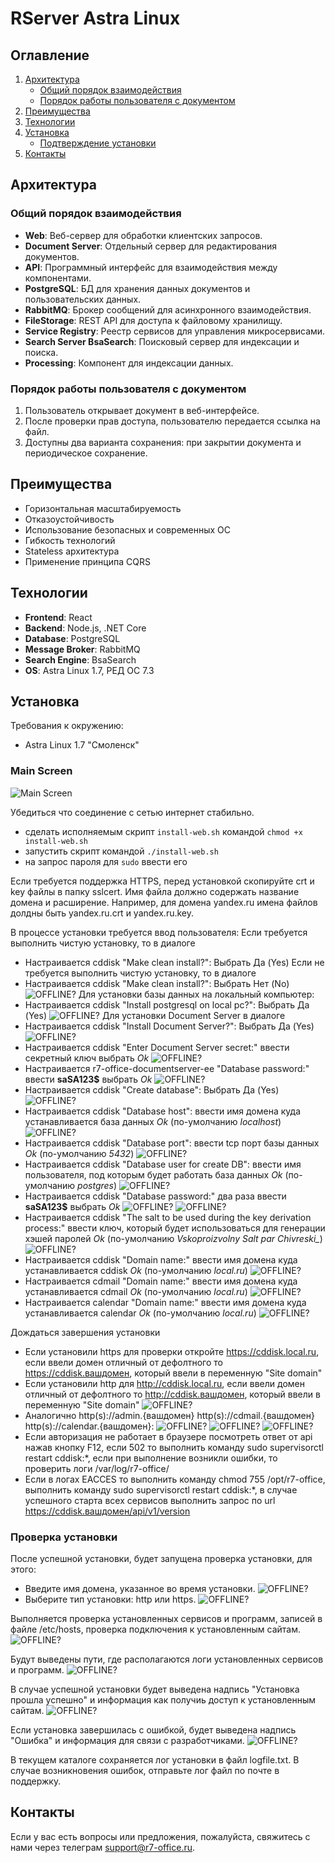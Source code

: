 # RServer Astra Linux
## Оглавление

1. [Архитектура](#архитектура)
    - [Общий порядок взаимодействия](#общий-порядок-взаимодействия)
    - [Порядок работы пользователя с документом](#порядок-работы-пользователя-с-документом)
2. [Преимущества](#преимущества)
3. [Технологии](#технологии)
4. [Установка](#установка)
   - [Подтверждение установки](#подтверждение-установки)
6. [Контакты](#контакты)

## Архитектура

### Общий порядок взаимодействия
- **Web**: Веб-сервер для обработки клиентских запросов.
- **Document Server**: Отдельный сервер для редактирования документов.
- **API**: Программный интерфейс для взаимодействия между компонентами.
- **PostgreSQL**: БД для хранения данных документов и пользовательских данных.
- **RabbitMQ**: Брокер сообщений для асинхронного взаимодействия.
- **FileStorage**: REST API для доступа к файловому хранилищу.
- **Service Registry**: Реестр сервисов для управления микросервисами.
- **Search Server BsaSearch**: Поисковый сервер для индексации и поиска.
- **Processing**: Компонент для индексации данных.

### Порядок работы пользователя с документом
1. Пользователь открывает документ в веб-интерфейсе.
2. После проверки прав доступа, пользователю передается ссылка на файл.
3. Доступны два варианта сохранения: при закрытии документа и периодическое сохранение.

## Преимущества

- Горизонтальная масштабируемость
- Отказоустойчивость
- Использование безопасных и современных ОС
- Гибкость технологий
- Stateless архитектура
- Применение принципа CQRS

## Технологии

- **Frontend**: React
- **Backend**: Node.js, .NET Core
- **Database**: PostgreSQL
- **Message Broker**: RabbitMQ
- **Search Engine**: BsaSearch
- **OS**: Astra Linux 1.7, РЕД ОС 7.3

## Установка

Требования к окружению:
- Astra Linux 1.7 "Смоленск"

### Main Screen
![Main Screen](./main.png)


Убедиться что соединение с сетью интернет стабильно.

- сделать исполняемым скрипт `install-web.sh` командой `chmod +x install-web.sh`
- запустить скрипт командой `./install-web.sh`
- на запрос пароля для `sudo` ввести его

Если требуется поддержка HTTPS, перед установкой скопируйте crt и key файлы в папку sslcert. Имя файла должно содержать название домена и расширение.
Например, для домена yandex.ru имена файлов долдны быть yandex.ru.crt и yandex.ru.key.

В процессе установки требуется ввод пользователя:
Если требуется выполнить чистую установку, то в диалоге
- Настраивается cddisk "Make clean install?": Выбрать Да (Yes)
Если не требуется выполнить чистую установку, то в диалоге
- Настраивается cddisk "Make clean install?": Выбрать Нет (No)
![OFFLINE?](./cleaninstall.png)
Для установки базы данных на локальный компьютер:
- Настраивается cddisk "Install postgresql on local pc?": Выбрать Да (Yes)
![OFFLINE?](./installpostgres.png)
Для установки Document Server в диалоге
- Настраивается cddisk "Install Document Server?": Выбрать Да (Yes)
![OFFLINE?](./installds.png)
- Настраивается cddisk "Enter Document Server secret:" ввести секретный ключ выбрать *Ok*
![OFFLINE?](./ds_secret.png)
- Настраивается r7-office-documentserver-ee "Database password:" ввести **saSA123$** выбрать *Ok*
![OFFLINE?](./ds_dbpasswd.png)
- Настраивается cddisk "Create database": Выбрать Да (Yes)
![OFFLINE?](./postgres_crdb.png)
- Настраивается cddisk "Database host": ввести имя домена куда устанавливается база данных *Ok* (по-умолчанию *localhost*)
![OFFLINE?](./postgres_host.png)
- Настраивается cddisk "Database port": ввести tcp порт базы данных *Ok* (по-умолчанию *5432*)
![OFFLINE?](./postgres_port.png)
- Настраивается cddisk "Database user for create DB": ввести имя пользователя, под которым будет работать база данных *Ok* (по-умолчанию *postgres*)
![OFFLINE?](./postgres_db.png)
- Настраивается cddisk "Database password:" два раза ввести **saSA123$** выбрать *Ok*
![OFFLINE?](./postgres_pwd.png)
![OFFLINE?](./postgres_retype_pwd.png)
- Настраивается cddisk "The salt to be used during the key derivation process:" ввести ключ, который будет использоваться для генерации хэшей паролей *Ok* (по-умолчанию *Vskoproizvolny Salt par Chivreski_*)
![OFFLINE?](./postgres_key.png)
- Настраивается cddisk "Domain name:" ввести имя домена куда устанавливается cddisk *Ok* (по-умолчанию *local.ru*)
![OFFLINE?](./cddisk_domain.png)
- Настраивается cdmail "Domain name:" ввести имя домена куда устанавливается cdmail *Ok* (по-умолчанию *local.ru*)
![OFFLINE?](./cdmail_host.png)
- Настраивается calendar "Domain name:" ввести имя домена куда устанавливается calendar *Ok* (по-умолчанию *local.ru*)
![OFFLINE?](./calendar_host.png)

Дождаться завершения установки

- Если установили https для проверки откройте https://cddisk.local.ru, если ввели домен отличный от дефолтного то https://cddisk.вашдомен, который ввели в переменную "Site domain"
- Если установили http для http://cddisk.local.ru, если ввели домен отличный от дефолтного то http://cddisk.вашдомен, который ввели в переменную "Site domain"
![OFFLINE?](./check_cddisk.png)
- Аналогично http(s)://admin.{вашдомен} http(s)://cdmail.{вашдомен} http(s)://calendar.{вашдомен}:
![OFFLINE?](./check_admin.png)
![OFFLINE?](./check_cdmail.png)
![OFFLINE?](./check_calendar.png)
- Если авторизация не работает в браузере посмотреть ответ от api нажав кнопку F12, если 502 то выполнить команду sudo supervisorctl restart cddisk:*, если при выполнение возникли ошибки, то проверить логи /var/log/r7-office/
- Если в логах EACCES то выполнить команду chmod 755 /opt/r7-office, выполнить команду sudo supervisorctl restart cddisk:*, в случае успешного старта всех сервисов выполнить запрос по url https://cddisk.вашдомен/api/v1/version

### Проверка установки

После успешной установки, будет запущена проверка установки, для этого:
- Введите имя домена, указанное во время установки.
![OFFLINE?](./check_1.png)
- Выберите тип установки: http или https.
![OFFLINE?](./check_2.png)

Выполняется проверка установленных сервисов и программ, записей в файле /etc/hosts, проверка подключения к установленным сайтам.
![OFFLINE?](./check_3.png)

Будут выведены пути, где располагаются логи установленных сервисов и программ.
![OFFLINE?](./check_4.png)

В случае успешной установки будет выведена надпись "Установка прошла успешно" и информация как получиь доступ к установленным сайтам.
![OFFLINE?](./check_5.png)

Если установка завершилась с ошибкой, будет выведена надпись "Ошибка" и информация для связи с разработчиками.
![OFFLINE?](./check_error.png)

В текущем каталоге сохраняется лог установки в файл logfile.txt.
В случае возникновения ошибок, отправьте лог файл по почте в поддержку.

## Контакты

Если у вас есть вопросы или предложения, пожалуйста, свяжитесь с нами через телеграм support@r7-office.ru.
